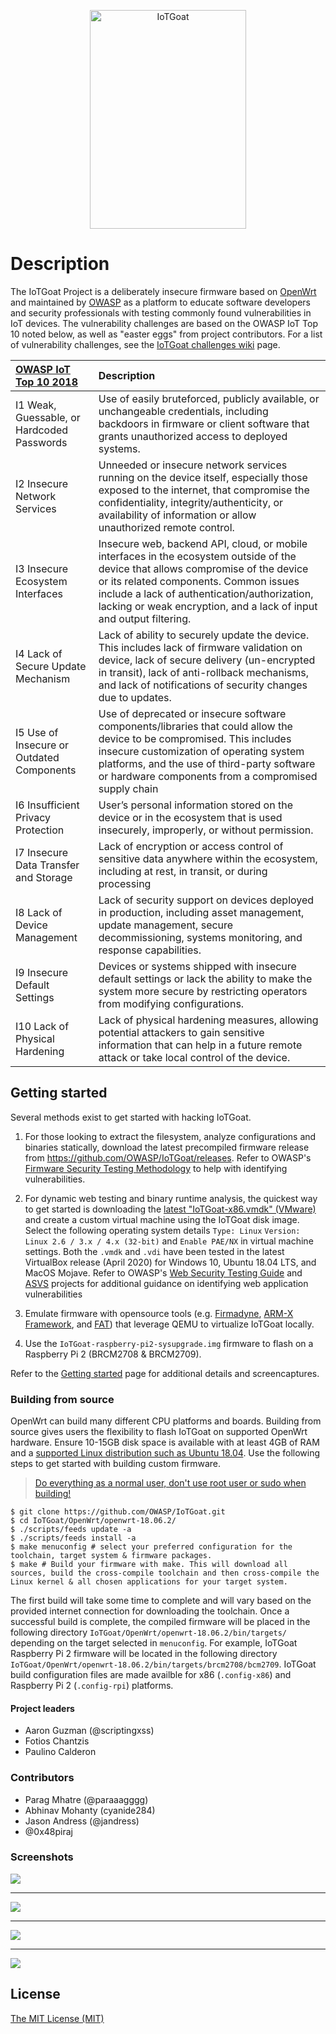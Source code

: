 <p align="center"><img src="/images/vertical-blue-logo.png" alt="IoTGoat" width="250" height="350" /></p>

# Description

The IoTGoat Project is a deliberately insecure firmware based on [OpenWrt](https://openwrt.org/) and maintained by [OWASP](http://owasp.org/) as a platform to educate software developers and security professionals with testing commonly found vulnerabilities in IoT devices. The vulnerability challenges are based on the OWASP IoT Top 10 noted below, as well as "easter eggs" from project contributors. For a list of vulnerability challenges, see the [IoTGoat challenges wiki](https://github.com/OWASP/IoTGoat/wiki/IoTGoat-challenges) page. 

| [OWASP IoT Top 10 2018](https://www.owasp.org/images/1/1c/OWASP-IoT-Top-10-2018-final.pdf) | Description |
| :--- | :--- |
| I1 Weak, Guessable, or Hardcoded Passwords | Use of easily bruteforced, publicly available, or unchangeable credentials, including backdoors in firmware or client software that grants unauthorized access to deployed systems. |
| I2 Insecure Network Services | Unneeded or insecure network services running on the device itself, especially those exposed to the internet, that compromise the confidentiality, integrity/authenticity, or availability of information or allow unauthorized remote control. |
| I3 Insecure Ecosystem Interfaces | Insecure web, backend API, cloud, or mobile interfaces in the ecosystem outside of the device that allows compromise of the device or its related components. Common issues include a lack of authentication/authorization, lacking or weak encryption, and a lack of input and output filtering. |
| I4 Lack of Secure Update Mechanism | Lack of ability to securely update the device. This includes lack of firmware validation on device, lack of secure delivery \(un-encrypted in transit\), lack of anti-rollback mechanisms, and lack of notifications of security changes due to updates. |
| I5 Use of Insecure or Outdated Components | Use of deprecated or insecure software components/libraries that could allow the device to be compromised. This includes insecure customization of operating system platforms, and the use of third-party software or hardware components from a compromised supply chain |
| I6 Insufficient Privacy Protection | User’s personal information stored on the device or in the ecosystem that is used insecurely, improperly, or without permission. |
| I7 Insecure Data Transfer and Storage | Lack of encryption or access control of sensitive data anywhere within the ecosystem, including at rest, in transit, or during processing |
| I8 Lack of Device Management | Lack of security support on devices deployed in production, including asset management, update management, secure decommissioning, systems monitoring, and response capabilities. |
| I9 Insecure Default Settings | Devices or systems shipped with insecure default settings or lack the ability to make the system more secure by restricting operators from modifying configurations. |
| I10 Lack of Physical Hardening | Lack of physical hardening measures, allowing potential attackers to gain sensitive information that can help in a future remote attack or take local control of the device. |

## Getting started

Several methods exist to get started with hacking IoTGoat. 

1. For those looking to extract the filesystem, analyze configurations and binaries statically, download the latest precompiled firmware release from https://github.com/OWASP/IoTGoat/releases. Refer to OWASP's [Firmware Security Testing Methodology](https://scriptingxss.gitbook.io/firmware-security-testing-methodology/) to help with identifying vulnerabilities. 
   
2. For dynamic web testing and binary runtime analysis, the quickest way to get started is downloading the [latest "IoTGoat-x86.vmdk" (VMware)](https://github.com/OWASP/IoTGoat/releases) and create a custom virtual machine using the IoTGoat disk image. Select the following operating system details `Type: Linux` `Version: Linux 2.6 / 3.x / 4.x (32-bit)` and `Enable PAE/NX` in virtual machine settings. Both the `.vmdk` and `.vdi` have been tested in the latest VirtualBox release (April 2020) for Windows 10, Ubuntu 18.04 LTS, and MacOS Mojave. Refer to OWASP's [Web Security Testing Guide](https://github.com/OWASP/wstg/tree/master/document) and [ASVS](https://github.com/OWASP/ASVS) projects for additional guidance on identifying web application vulnerabilities

3. Emulate firmware with opensource tools (e.g. [Firmadyne](https://github.com/firmadyne/firmadyne), [ARM-X Framework](https://github.com/therealsaumil/armx/), and [FAT](https://github.com/attify/firmware-analysis-toolkit)) that leverage QEMU to virtualize IoTGoat locally.

4. Use the `IoTGoat-raspberry-pi2-sysupgrade.img` firmware to flash on a Raspberry Pi 2 (BRCM2708 & BRCM2709).

Refer to the [Getting started](https://github.com/OWASP/IoTGoat/wiki/Getting-started) page for additional details and screencaptures.

### Building from source
OpenWrt can build many different CPU platforms and boards. Building from source gives users the flexibility to flash IoTGoat on supported OpenWrt hardware. Ensure 10-15GB disk space is available with at least 4GB of RAM and a [supported Linux distribution such as Ubuntu 18.04](https://openwrt.org/docs/guide-developer/build-system/install-buildsystem). Use the following steps to get started with building custom firmware. 

> [Do everything as a normal user, don't use root user or sudo when building!](https://openwrt.org/docs/guide-developer/build-system/use-buildsystem)

```
$ git clone https://github.com/OWASP/IoTGoat.git
$ cd IoTGoat/OpenWrt/openwrt-18.06.2/
$ ./scripts/feeds update -a
$ ./scripts/feeds install -a
$ make menuconfig # select your preferred configuration for the toolchain, target system & firmware packages.
$ make # Build your firmware with make. This will download all sources, build the cross-compile toolchain and then cross-compile the Linux kernel & all chosen applications for your target system.
```
The first build will take some time to complete and will vary based on the provided internet connection for downloading the toolchain. Once a successful build is complete, the compiled firmware will be placed in the following directory `IoTGoat/OpenWrt/openwrt-18.06.2/bin/targets/` depending on the target selected in `menuconfig`. For example, IoTGoat Raspberry Pi 2 firmware will be located in the following directory `IoTGoat/OpenWrt/openwrt-18.06.2/bin/targets/brcm2708/bcm2709`. IoTGoat build configuration files are made availble for x86 (`.config-x86`) and Raspberry Pi 2 (`.config-rpi`) platforms.

#### Project leaders

* Aaron Guzman (@scriptingxss)
* Fotios Chantzis
* Paulino Calderon

### Contributors

* Parag Mhatre (@paraaagggg)
* Abhinav Mohanty (cyanide284)
* Jason Andress (@jandress)
* @0x48piraj

### Screenshots

![](https://github.com/OWASP/IoTGoat/blob/master/images/IoTGoat_login.png)
***
![](https://github.com/OWASP/IoTGoat/blob/master/images/IoTGoat_upnp.png)
***
![](https://github.com/OWASP/IoTGoat/blob/master/images/IoTGoat_wireless.png)
***
![](https://github.com/OWASP/IoTGoat/blob/master/images/OWASPIoTGoat_console.png)

## License

[The MIT License (MIT)](./LICENSE.md)

